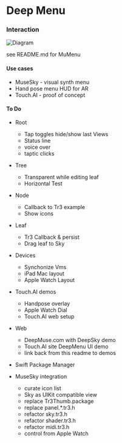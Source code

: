 # Deep Menu 

### Interaction
![Diagram](../Resouces/Interaction.png)

see README.md for MuMenu

#### Use cases 

+ MuseSky - visual synth menu
+ Hand pose menu HUD for AR
+ Touch.AI - proof of concept


#### To Do

+ Root
  - Tap toggles hide/show last Views
  - Status line
  - voice over
  - taptic clicks
+ Tree
  - Transparent while editing leaf
  - Horizontal Test
+ Node
  - Callback to Tr3 example
  - Show icons 
+ Leaf 
  - Tr3 Callback & persist
  - Drag leaf to Sky
+ Devices 
  - Synchonize Vms
  - iPad Mac layout
  - Apple Watch Layout
+ Touch.AI demos
  - Handpose overlay
  - Apple Watch Dial
  - Touch.AI web setup
+ Web
  - DeepMuse.com with DeepSky demo
  - Touch.AI site DeepMenu UI demo
  - link back from this readme to demos
+ Swift Package Manager

+ MuseSky integration
  - curate icon list
  - Sky as UIKit compatible view
  - replace Tr3Thumb.package
  - replace panel.*.tr3.h
  - refactor sky.tr3.h
  - refactor shader.tr3.h
  - refactor midi.tr3.h
  - control from Apple Watch
            
